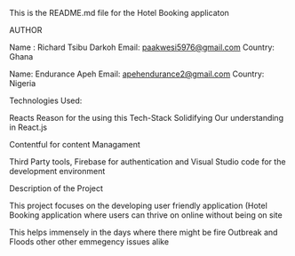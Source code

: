 This is the README.md file for the Hotel Booking applicaton

AUTHOR

Name : Richard Tsibu Darkoh
Email: paakwesi5976@gmail.com
Country: Ghana

Name: Endurance Apeh
Email: apehendurance2@gmail.com
Country: Nigeria


Technologies Used:

Reacts
Reason for the using this Tech-Stack
Solidifying Our understanding in React.js

Contentful for content Managament

Third Party tools,  Firebase for authentication and Visual Studio code for the development environment

Description of the Project

This project focuses on the developing user friendly application (Hotel Booking application where users can thrive on online 
without being on site

This helps immensely in the days where there might be fire Outbreak and Floods other other emmegency issues alike 


